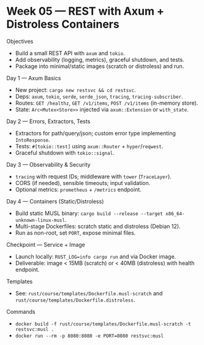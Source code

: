 # Week 05 — REST with Axum + Distroless Containers

Objectives
- Build a small REST API with `axum` and `tokio`.
- Add observability (logging, metrics), graceful shutdown, and tests.
- Package into minimal/static images (scratch or distroless) and run.

Day 1 — Axum Basics
- New project: `cargo new restsvc && cd restsvc`.
- Deps: `axum`, `tokio`, `serde`, `serde_json`, `tracing`, `tracing-subscriber`.
- Routes: `GET /healthz`, `GET /v1/items`, `POST /v1/items` (in-memory store).
- State: `Arc<Mutex<Store>>` injected via `axum::Extension` or `with_state`.

Day 2 — Errors, Extractors, Tests
- Extractors for path/query/json; custom error type implementing `IntoResponse`.
- Tests: `#[tokio::test]` using `axum::Router` + `hyper`/`reqwest`.
- Graceful shutdown with `tokio::signal`.

Day 3 — Observability & Security
- `tracing` with request IDs; middleware with `tower` (`TraceLayer`).
- CORS (if needed), sensible timeouts; input validation.
- Optional metrics: `prometheus` + `/metrics` endpoint.

Day 4 — Containers (Static/Distroless)
- Build static MUSL binary: `cargo build --release --target x86_64-unknown-linux-musl`.
- Multi-stage Dockerfiles: scratch static and distroless (Debian 12).
- Run as non-root, set `PORT`, expose minimal files.

Checkpoint — Service + Image
- Launch locally: `RUST_LOG=info cargo run` and via Docker image.
- Deliverable: image < 15MB (scratch) or < 40MB (distroless) with health endpoint.

Templates
- See: `rust/course/templates/Dockerfile.musl-scratch` and `rust/course/templates/Dockerfile.distroless`.

Commands
- `docker build -f rust/course/templates/Dockerfile.musl-scratch -t restsvc:musl .`
- `docker run --rm -p 8080:8080 -e PORT=8080 restsvc:musl`

